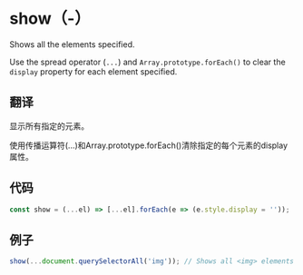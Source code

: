# show（-）

Shows all the elements specified.

Use the spread operator (`...`) and `Array.prototype.forEach()` to clear the `display` property for each element specified.

## 翻译

显示所有指定的元素。

使用传播运算符(...)和Array.prototype.forEach()清除指定的每个元素的display属性。

## 代码

```js
const show = (...el) => [...el].forEach(e => (e.style.display = ''));
```

## 例子

```js
show(...document.querySelectorAll('img')); // Shows all <img> elements on the page
```
